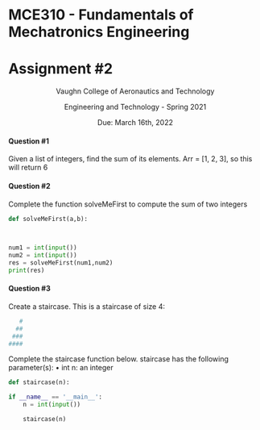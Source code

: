 # MCE310 - Fundamentals of Mechatronics Engineering
# Assignment #2

<p align="center">Vaughn College of Aeronautics and Technology</p>
<p align="center">Engineering and Technology - Spring 2021</p>
<p align="center">Due: March 16th, 2022</p>

#### Question #1
Given a list of integers, find the sum of its elements.
Arr = [1, 2, 3], so this will return 6

#### Question #2
Complete the function solveMeFirst to compute the sum of two integers

```python
def solveMeFirst(a,b):
    


num1 = int(input())
num2 = int(input())
res = solveMeFirst(num1,num2)
print(res)
```

#### Question #3
Create a staircase. This is a staircase of size 4:
```bash
   #
  ##
 ###
####
```

Complete the staircase function below.
staircase has the following parameter(s):
	•	int n: an integer
```python
def staircase(n):

if __name__ == '__main__':
    n = int(input())

    staircase(n)
```
